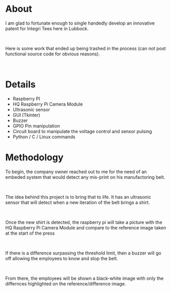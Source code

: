 <h1> About </h1>
<p> I am glad to fortunate enough to single handedly develop an innovative patent for Integri Tees here in Lubbock. </p> <br />
<p> Here is some work that ended up being trashed in the process (can not post functional source code for obvious reasons). </p> <br />

<h1> Details </h1>
<ul>
  <li>Raspberry PI</li>
  <li>HQ Raspberry Pi Camera Module</li>
  <li>Ultrasonic sensor</li>
  <li>GUI (Tkinter)</li>
  <li>Buzzer</li>
  <li>GPIO Pin manipulation</li>
  <li>Circuit board to manipulate the voltage control and sensor pulsing</li>
  <li>Python / C / Linux commands</li>
</ul>

<h1> Methodology </h1>
<p> To begin, the company owner reached out to me for the need of an embeded system that would detect any mis-print on his manufactoring belt.</p> <br />
<p> The idea behind this project is to bring that to life. It has an ultrasonic sensor that will detect when a new iteration of the belt brings a shirt. </p> <br />
<p> Once the new shirt is detected, the raspberry pi will take a picture with the HQ Raspberry Pi Camera Module and compare to the reference image taken at the start of the press</p> <br />
<p> If there is a difference surpassing the threshold limit, then a buzzer will go off allowing the employees to know and stop the belt. </p> <br />
<p> From there, the employees will be shown a black-white image with only the differnces highlighted on the reference/difference image. </p> <br />
